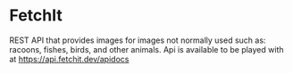 # FetchIt
REST API that provides images for images not normally used such as: racoons, fishes, birds, and other animals. 
Api is available to be played with at https://api.fetchit.dev/apidocs
